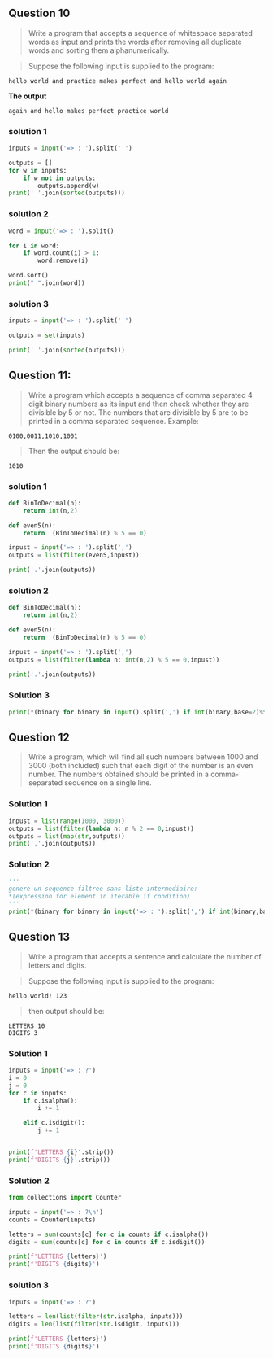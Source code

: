 ## Question 10
> Write a program that accepts a sequence of whitespace separated words as input and prints the words after removing 
> all duplicate words and sorting them alphanumerically.

> Suppose the following input is supplied to the program:
```
hello world and practice makes perfect and hello world again
```

**The output**
```
again and hello makes perfect practice world
```

### solution 1

```python
inputs = input('=> : ').split(' ')

outputs = []
for w in inputs:
    if w not in outputs:
        outputs.append(w)
print(' '.join(sorted(outputs)))
```

### solution 2  

```python
word = input('=> : ').split()

for i in word:
    if word.count(i) > 1:
        word.remove(i)     

word.sort()
print(" ".join(word))
```

### solution 3

```python
inputs = input('=> : ').split(' ')

outputs = set(inputs)

print(' '.join(sorted(outputs)))
```
## Question 11:
> Write a program which accepts a sequence of comma separated 4 digit binary numbers as its input and then check whether
they are divisible by 5 or not. The numbers that are divisible by 5 are to be printed in a comma separated sequence.
> Example:
```
0100,0011,1010,1001
```
> Then the output should be:
```
1010
```
### solution 1
```python
def BinToDecimal(n):
    return int(n,2)

def even5(n):
    return  (BinToDecimal(n) % 5 == 0)

inpust = input('=> : ').split(',')
outputs = list(filter(even5,inpust))

print('.'.join(outputs))
```

### solution 2
```python
def BinToDecimal(n):
    return int(n,2)

def even5(n):
    return  (BinToDecimal(n) % 5 == 0)

inpust = input('=> : ').split(',')
outputs = list(filter(lambda n: int(n,2) % 5 == 0,inpust))

print('.'.join(outputs))
```
### Solution 3

```python
print(*(binary for binary in input().split(',') if int(binary,base=2)%5==0))
```

## Question 12
> Write a program, which will find all such numbers between 1000 and 3000 (both included) such that each digit of the number is an even 
> number. The numbers obtained should be printed in a comma-separated sequence on a single line.

### Solution 1
```python
inpust = list(range(1000, 3000))
outputs = list(filter(lambda n: n % 2 == 0,inpust))
outputs = list(map(str,outputs))
print(','.join(outputs))
```

### Solution 2
```python
'''
genere un sequence filtree sans liste intermediaire:
*(expression for element in iterable if condition)
'''
print(*(binary for binary in input('=> : ').split(',') if int(binary,base=2)%5==0))

```

## Question 13
> Write a program that accepts a sentence and calculate the number of letters and digits.

> Suppose the following input is supplied to the program:
```
hello world! 123
```

> then output should be:
```
LETTERS 10
DIGITS 3
```
### Solution 1
```python
inputs = input('=> : ?')
i = 0
j = 0
for c in inputs:
    if c.isalpha():
        i += 1

    elif c.isdigit():
        j += 1


print(f'LETTERS {i}'.strip())
print(f'DIGITS {j}'.strip())

```

### Solution 2
```python
from collections import Counter

inputs = input('=> : ?\n')
counts = Counter(inputs)

letters = sum(counts[c] for c in counts if c.isalpha())
digits = sum(counts[c] for c in counts if c.isdigit())

print(f'LETTERS {letters}')
print(f'DIGITS {digits}')

```

### solution 3
```python
inputs = input('=> : ?')

letters = len(list(filter(str.isalpha, inputs)))
digits = len(list(filter(str.isdigit, inputs)))

print(f'LETTERS {letters}')
print(f'DIGITS {digits}')
```




